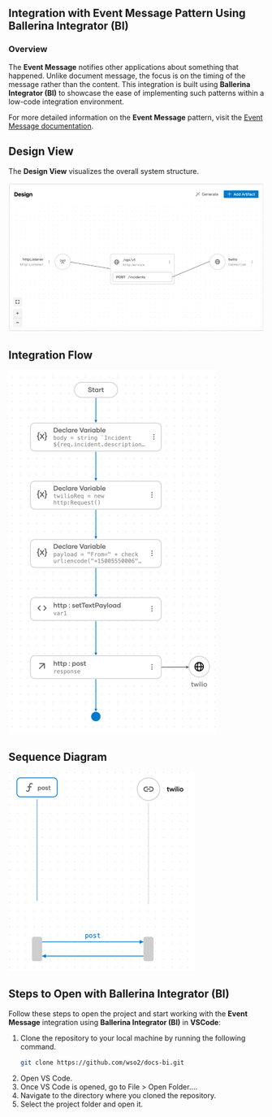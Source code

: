 ## Integration with Event Message Pattern Using Ballerina Integrator (BI)

### Overview

The **Event Message** notifies other applications about something that happened. Unlike document message, the focus is on the timing of the message rather than the content. 
This integration is built using **Ballerina Integrator (BI)** to showcase the ease of implementing such patterns within a low-code integration environment.

For more detailed information on the **Event Message** pattern, visit the [Event Message documentation](https://www.enterpriseintegrationpatterns.com/patterns/messaging/EventMessage.html).

## Design View

The **Design View** visualizes the overall system structure.

![Design View](design.png)

## Integration Flow

![Flow Diagram](flow.png)

## Sequence Diagram

![Flow Diagram](sequence.png)

## Steps to Open with Ballerina Integrator (BI)

Follow these steps to open the project and start working with the **Event Message** integration using **Ballerina Integrator (BI)** in **VSCode**:

1. Clone the repository to your local machine by running the following command.
   ```bash
   git clone https://github.com/wso2/docs-bi.git

2. Open VS Code.
3. Once VS Code is opened, go to File > Open Folder....
4. Navigate to the directory where you cloned the repository.
5. Select the project folder and open it.
